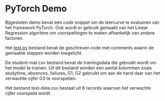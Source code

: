 
# PyTorch Demo

Bijgesloten demo bevat een code snippet om de leercurve te evalueren van het framework PyTorch.
Ook wordt er gebruik gemaakt van het Linear Regression algoritme om voorspellingen te maken afhankelijk van andere factoren.

Het [test.py](/test.py) bestand bevat de geschreven code met comments waarin de gemaakte stappen worden toegelicht.

De student-mat.csv bestand bevat de trainingsdata die gebruikt wordt om het model te trainen. Uit dit bestand worden een aantal kolommen zoals studytime, absences, failures, G1, G2 gebruikt om aan de hand daar van het verwachte cijfer G3 te voorspellen. 

Het bestand test-data.csv bestaat uit 6 records waarvan het verwachte cijfer voorspeld wordt.
